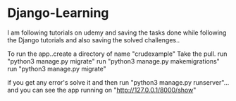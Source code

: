 # Django-Learning
I am following tutorials on udemy and saving the tasks done while following the Django tutorials and also saving the solved challenges..


To run the app..create a directory of name "crudexample"
Take the pull.
run "python3 manage.py migrate"
run "python3 manage.py makemigrations"
run "python3 manage.py migrate"

if you get any error's solve it and then run "python3 manage.py runserver"...
and you can see the app running on "http://127.0.0.1/8000/show"
